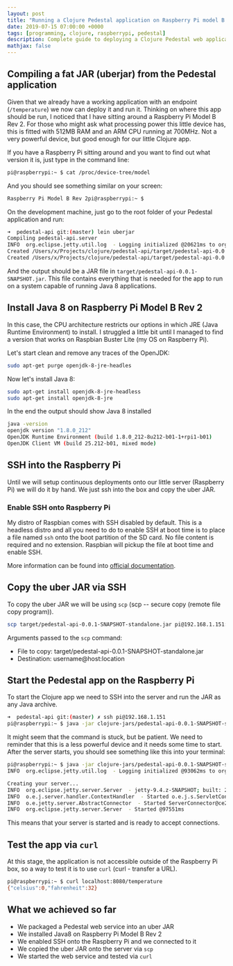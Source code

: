 ```yaml
---
layout: post
title: "Running a Clojure Pedestal application on Raspberry Pi model B revision 2"
date: 2019-07-15 07:00:00 +0000
tags: [programming, clojure, raspberrypi, pedestal]
description: Complete guide to deploying a Clojure Pedestal web application on Raspberry Pi, including Java 8 installation, uberjar compilation, SSH setup, and deployment instructions for ARM-based hardware.
mathjax: false
---
```


## Compiling a fat JAR (uberjar) from the Pedestal application

Given that we already have a working application with an endpoint (`/temperature`) we now can deploy it and run it. Thinking on where this app should be run, I noticed that I have sitting around a Raspberry Pi Model B Rev 2. For those who might ask what processing power this little device has, this is fitted with 512MB RAM and an ARM CPU running at 700MHz. Not a very powerful device, but good enough for our little Clojure app.

If you have a Raspberry Pi sitting around and you want to find out what version it is, just type in the command line:

```bash
pi@raspberrypi:~ $ cat /proc/device-tree/model
```

And you should see something similar on your screen:

```bash
Raspberry Pi Model B Rev 2pi@raspberrypi:~ $
```

On the development machine, just go to the root folder of your Pedestal application and run:

```bash
➜  pedestal-api git:(master) lein uberjar
Compiling pedestal-api.server
INFO  org.eclipse.jetty.util.log  - Logging initialized @20621ms to org.eclipse.jetty.util.log.Slf4jLog
Created /Users/x/Projects/clojure/pedestal-api/target/pedestal-api-0.0.1-SNAPSHOT.jar
Created /Users/x/Projects/clojure/pedestal-api/target/pedestal-api-0.0.1-SNAPSHOT-standalone.jar
```

And the output should be a JAR file in `target/pedestal-api-0.0.1-SNAPSHOT.jar`. This file contains everything that is needed for the app to run on a system capable of running Java 8 applications.

## Install Java 8 on Raspberry Pi Model B Rev 2

In this case, the CPU architecture restricts our options in which JRE (Java Runtime Environment) to install. I struggled a little bit until I managed to find a version that works on Raspbian Buster Lite (my OS on Raspberry Pi).

Let's start clean and remove any traces of the OpenJDK:
```bash
sudo apt-get purge openjdk-8-jre-headles
```
Now let's install Java 8:
```bash
sudo apt-get install openjdk-8-jre-headless
sudo apt-get install openjdk-8-jre
```

In the end the output should show Java 8 installed
```bash
java -version
openjdk version "1.8.0_212"
OpenJDK Runtime Environment (build 1.8.0_212-8u212-b01-1+rpi1-b01)
OpenJDK Client VM (build 25.212-b01, mixed mode)
```

## SSH into the Raspberry Pi

Until we will setup continuous deployments onto our little server (Raspberry Pi) we will do it by hand. We just ssh into the box and copy the uber JAR.

### Enable SSH onto Raspberry Pi

My distro of Raspbian comes with SSH disabled by default. This is a headless distro and all you need to do to enable SSH at boot time is to place a file named `ssh` onto the boot partition of the SD card. No file content is required and no extension. Raspbian will pickup the file at boot time and enable SSH.

More information can be found into [official documentation](https://www.raspberrypi.org/documentation/remote-access/ssh/).

## Copy the uber JAR via SSH

To copy the uber JAR we will be using `scp` (scp -- secure copy (remote file copy program)).

```bash
scp target/pedestal-api-0.0.1-SNAPSHOT-standalone.jar pi@192.168.1.151:/home/pi/clojure-jars
```

Arguments passed to the `scp` command:
* File to copy: target/pedestal-api-0.0.1-SNAPSHOT-standalone.jar
* Destination: username@host:location

## Start the Pedestal app on the Raspberry Pi

To start the Clojure app we need to SSH into the server and run the JAR as any Java archive.

```bash
➜  pedestal-api git:(master) ✗ ssh pi@192.168.1.151
pi@raspberrypi:~ $ java -jar clojure-jars/pedestal-api-0.0.1-SNAPSHOT-standalone.jar
```

It might seem that the command is stuck, but be patient. We need to reminder that this is a less powerful device and it needs some time to start. After the server starts, you should see something like this into your terminal:

```bash
pi@raspberrypi:~ $ java -jar clojure-jars/pedestal-api-0.0.1-SNAPSHOT-standalone.jar
INFO  org.eclipse.jetty.util.log  - Logging initialized @93062ms to org.eclipse.jetty.util.log.Slf4jLog

Creating your server...
INFO  org.eclipse.jetty.server.Server  - jetty-9.4.z-SNAPSHOT; built: 2019-04-29T20:42:08.989Z; git: e1bc35120a6617ee3df052294e433f3a25ce7097; jvm 1.8.0_212-8u212-b01-1+rpi1-b01
INFO  o.e.j.server.handler.ContextHandler  - Started o.e.j.s.ServletContextHandler@40e9cd{/,null,AVAILABLE}
INFO  o.e.jetty.server.AbstractConnector  - Started ServerConnector@ce284d{HTTP/1.1,[http/1.1, h2c]}{localhost:8080}
INFO  org.eclipse.jetty.server.Server  - Started @97551ms
```

This means that your server is started and is ready to accept connections.

## Test the app via `curl`

At this stage, the application is not accessible outside of the Raspberry Pi box, so a way to test it is to use `curl` (curl - transfer a URL).

```bash
pi@raspberrypi:~ $ curl localhost:8080/temperature
{"celsius":0,"fahrenheit":32}
```

## What we achieved so far

* We packaged a Pedestal web service into an uber JAR
* We installed Java8 on Raspberry Pi Model B Rev 2
* We enabled SSH onto the Raspberry Pi and we connected to it
* We copied the uber JAR onto the server via `scp`
* We started the web service and tested via `curl`
